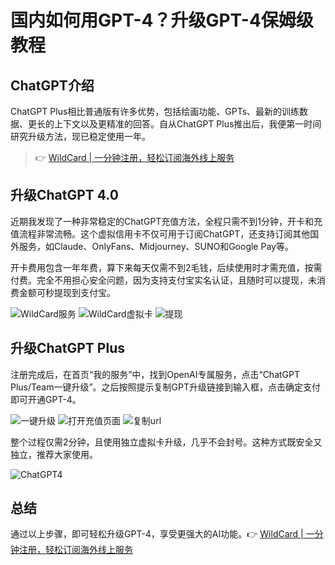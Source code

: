 # 国内如何用GPT-4？升级GPT-4保姆级教程

## ChatGPT介绍

ChatGPT Plus相比普通版有许多优势，包括绘画功能、GPTs、最新的训练数据、更长的上下文以及更精准的回答。自从ChatGPT Plus推出后，我便第一时间研究升级方法，现已稳定使用一年。

> 👉 [WildCard | 一分钟注册，轻松订阅海外线上服务](https://bbtdd.com/WildCard)

## 升级ChatGPT 4.0

近期我发现了一种非常稳定的ChatGPT充值方法，全程只需不到1分钟，开卡和充值流程非常流畅。这个虚拟信用卡不仅可用于订阅ChatGPT，还支持订阅其他国外服务，如Claude、OnlyFans、Midjourney、SUNO和Google Pay等。

开卡费用包含一年年费，算下来每天仅需不到2毛钱，后续使用时才需充值，按需付费。完全不用担心安全问题，因为支持支付宝实名认证，且随时可以提现，未消费金额可秒提现到支付宝。

![WildCard服务](https://bbtdd.com/img/02708076.webp)
![WildCard虚拟卡](https://bbtdd.com/img/18118052252638.webp)
![提现](https://bbtdd.com/img/1211806655284.webp)

## 升级ChatGPT Plus

注册完成后，在首页“我的服务”中，找到OpenAI专属服务，点击“ChatGPT Plus/Team一键升级”。之后按照提示复制GPT升级链接到输入框，点击确定支付即可开通GPT-4。

![一键升级](https://bbtdd.com/img/195926472.webp)
![打开充值页面](https://bbtdd.com/img/7191730632.webp)
![复制url](https://bbtdd.com/img/28945845.webp)

整个过程仅需2分钟，且使用独立虚拟卡升级，几乎不会封号。这种方式既安全又独立，推荐大家使用。

![ChatGPT4](https://bbtdd.com/img/145549578127054.webp)

## 总结

通过以上步骤，即可轻松升级GPT-4，享受更强大的AI功能。👉 [WildCard | 一分钟注册，轻松订阅海外线上服务](https://bbtdd.com/WildCard)